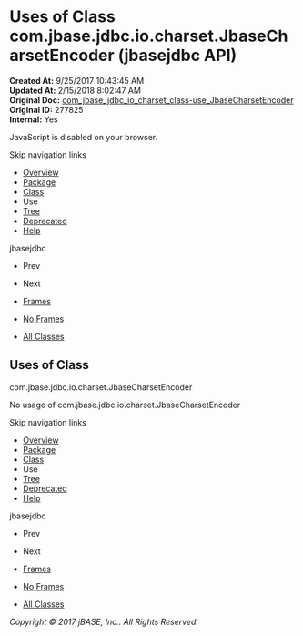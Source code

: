 # Uses of Class com.jbase.jdbc.io.charset.JbaseCharsetEncoder (jbasejdbc   API)

**Created At:** 9/25/2017 10:43:45 AM  
**Updated At:** 2/15/2018 8:02:47 AM  
**Original Doc:** [com_jbase_jdbc_io_charset_class-use_JbaseCharsetEncoder](https://docs.jbase.com/39234-class-use/com_jbase_jdbc_io_charset_class-use_JbaseCharsetEncoder)  
**Original ID:** 277825  
**Internal:** Yes  

<!--<br>    try {<br>        if (location.href.indexOf('is-external=true') == -1) {<br>            parent.document.title="Uses of Class com.jbase.jdbc.io.charset.JbaseCharsetEncoder (jbasejdbc   API)";<br>        }<br>    }<br>    catch(err) {<br>    }<br>//-->
JavaScript is disabled on your browser.

Skip navigation links

- [Overview](../../../../../../overview-summary.html)
- [Package](./../../com.jbase.jdbc.io.charset-%28jbasejdbc---api%29)
- [Class](./../../jbasecharsetencoder-%28jbasejdbc---api%29 "class in com.jbase.jdbc.io.charset")
- Use
- [Tree](./../../com.jbase.jdbc.io.charset-class-hierarchy-%28jbasejdbc---api%29)
- [Deprecated](../../../../../../deprecated-list.html)
- [Help](../../../../../../help-doc.html)


jbasejdbc <br>

- Prev
- Next


- [Frames](./.)
- [No Frames](./.)


- [All Classes](../../../../../../allclasses-noframe.html)


<!--<br>  allClassesLink = document.getElementById("allclasses\_navbar\_top");<br>  if(window==top) {<br>    allClassesLink.style.display = "block";<br>  }<br>  else {<br>    allClassesLink.style.display = "none";<br>  }<br>  //-->

## Uses of Class
com.jbase.jdbc.io.charset.JbaseCharsetEncoder

No usage of com.jbase.jdbc.io.charset.JbaseCharsetEncoder

Skip navigation links

- [Overview](../../../../../../overview-summary.html)
- [Package](./../../com.jbase.jdbc.io.charset-%28jbasejdbc---api%29)
- [Class](./../../jbasecharsetencoder-%28jbasejdbc---api%29 "class in com.jbase.jdbc.io.charset")
- Use
- [Tree](./../../com.jbase.jdbc.io.charset-class-hierarchy-%28jbasejdbc---api%29)
- [Deprecated](../../../../../../deprecated-list.html)
- [Help](../../../../../../help-doc.html)


jbasejdbc <br>

- Prev
- Next


- [Frames](./.)
- [No Frames](./.)


- [All Classes](../../../../../../allclasses-noframe.html)


<!--<br>  allClassesLink = document.getElementById("allclasses\_navbar\_bottom");<br>  if(window==top) {<br>    allClassesLink.style.display = "block";<br>  }<br>  else {<br>    allClassesLink.style.display = "none";<br>  }<br>  //-->

*Copyright © 2017 jBASE, Inc.. All Rights Reserved.*
